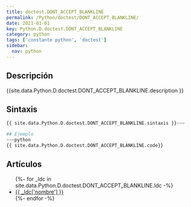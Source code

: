 ```yaml
---
title: doctest.DONT_ACCEPT_BLANKLINE
permalink: /Python/doctest/DONT_ACCEPT_BLANKLINE/
date: 2021-01-01
key: Python.D.doctest.DONT_ACCEPT_BLANKLINE
category: python
tags: ['constante python', 'doctest']
sidebar: 
  nav: python
---
```


## Descripción
{{site.data.Python.D.doctest.DONT_ACCEPT_BLANKLINE.description }}

## Sintaxis
~~~python
{{ site.data.Python.D.doctest.DONT_ACCEPT_BLANKLINE.sintaxis }}~~~

## Ejemplo
~~~python
{{ site.data.Python.D.doctest.DONT_ACCEPT_BLANKLINE.code}}
~~~

## Artículos
<ul>
{%- for _ldc in site.data.Python.D.doctest.DONT_ACCEPT_BLANKLINE.ldc -%}
   <li>
       <a href="{{_ldc['url'] }}">{{ _ldc['nombre'] }}</a>
   </li>
{%- endfor -%}
</ul>
